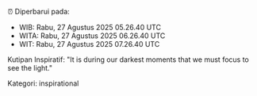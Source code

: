 ⏰ Diperbarui pada:
- WIB: Rabu, 27 Agustus 2025 05.26.40 UTC
- WITA: Rabu, 27 Agustus 2025 06.26.40 UTC
- WIT: Rabu, 27 Agustus 2025 07.26.40 UTC

Kutipan Inspiratif:
"It is during our darkest moments that we must focus to see the light."


Kategori: inspirational

